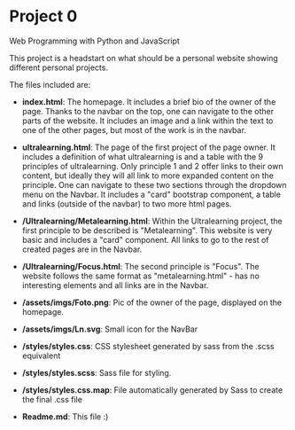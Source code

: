 # Project 0

Web Programming with Python and JavaScript

This project is a headstart on what should be a personal website showing different personal projects.

The files included are:
* **index.html**: The homepage. It includes a brief bio of the owner of the page. Thanks to the navbar on the top, one can navigate to the other parts of the website. It includes an image and a link within the text to one of the other pages, but most of the work is in the navbar. 

* **ultralearning.html**: The page of the first project of the page owner. It includes a definition of what ultralearning is and a table with the 9 principles of ultralearning. Only principle 1 and 2 offer links to their own content, but ideally they will all link to more expanded content on the principle. One can navigate to these two sections through the dropdown menu on the Navbar. It includes a "card" bootstrap component, a table and links (outside of the navbar) to two more html pages.

* **/Ultralearning/Metalearning.html**: Within the Ultralearning project, the first principle to be described is "Metalearning". This website is very basic and includes a "card" component. All links to go to the rest of created pages are in the Navbar.

* **/Ultralearning/Focus.html**: The second principle is "Focus". The website follows the same format as "metalearning.html" - has no interesting elements and all links are in the Navbar.

* **/assets/imgs/Foto.png**: Pic of the owner of the page, displayed on the homepage.

* **/assets/imgs/Ln.svg**: Small icon for the NavBar

* **/styles/styles.css**: CSS stylesheet generated by sass from the .scss equivalent

* **/styles/styles.scss**: Sass file for styling.

* **/styles/styles.css.map**: File automatically generated by Sass to create the final .css file

* **Readme.md**: This file :)

